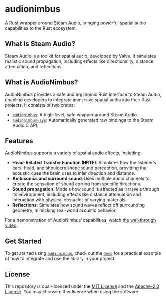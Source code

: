 # audionimbus

A Rust wrapper around [Steam Audio](https://valvesoftware.github.io/steam-audio/), bringing powerful spatial audio capabilities to the Rust ecosystem.

## What is Steam Audio?

Steam Audio is a toolkit for spatial audio, developed by Valve. It simulates realistic sound propagation, including effects like directionality, distance attenuation, and reflections.

## What is AudioNimbus?

AudioNimbus provides a safe and ergonomic Rust interface to Steam Audio, enabling developers to integrate immersive spatial audio into their Rust projects. It consists of two crates:

* [`audionimbus`](audionimbus): A high-level, safe wrapper around Steam Audio.
* [`audionimbus-sys`](audionimbus-sys): Automatically generated raw bindings to the Steam Audio C API.

## Features

AudioNimbus supports a variety of spatial audio effects, including:

* **Head-Related Transfer Function (HRTF)**: Simulates how the listener’s ears, head, and shoulders shape sound perception, providing the acoustic cues the brain uses to infer direction and distance.
* **Ambisonics and surround sound**: Uses multiple audio channels to create the sensation of sound coming from specific directions.
* **Sound propagation**: Models how sound is affected as it travels through its environment, including effects like distance attenuation and interaction with physical obstacles of varying materials.
* **Reflections**: Simulates how sound waves reflect off surrounding geometry, mimicking real-world acoustic behavior.

For a demonstration of AudioNimbus' capabilities, watch [the walkthrough video](https://www.youtube.com/watch?v=zlhW1maG0Is).

## Get Started

To get started using [`audionimbus`](audionimbus), check out the [`demo`](audionimbus/demo) for a practical example of how to integrate and use the library in your project.

## License

This repository is dual-licensed under the [MIT License](LICENSE-MIT) and the [Apache-2.0 License](LICENSE-APACHE).
You may choose either license when using the software.
